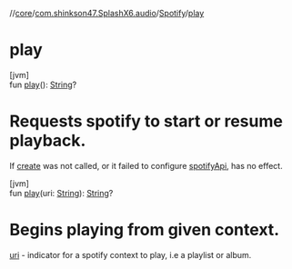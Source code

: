 //[core](../../../index.md)/[com.shinkson47.SplashX6.audio](../index.md)/[Spotify](index.md)/[play](play.md)

# play

[jvm]\
fun [play](play.md)(): [String](https://kotlinlang.org/api/latest/jvm/stdlib/kotlin/-string/index.html)?

# Requests spotify to start or resume playback.

If [create](create.md) was not called, or it failed to configure [spotifyApi](spotify-api.md), has no effect.

[jvm]\
fun [play](play.md)(uri: [String](https://kotlinlang.org/api/latest/jvm/stdlib/kotlin/-string/index.html)): [String](https://kotlinlang.org/api/latest/jvm/stdlib/kotlin/-string/index.html)?

# Begins playing from given context.

[uri](play.md) - indicator for a spotify context to play, i.e a playlist or album.
